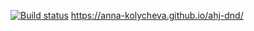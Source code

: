 [![Build status](https://ci.appveyor.com/api/projects/status/8kj7dekdju4a27si?svg=true)](https://ci.appveyor.com/project/Anna-Kolycheva/ahj-dnd)
https://anna-kolycheva.github.io/ahj-dnd/
